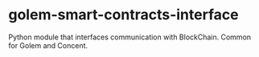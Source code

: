 # golem-smart-contracts-interface
Python module that interfaces communication with BlockChain. Common for Golem and Concent.
